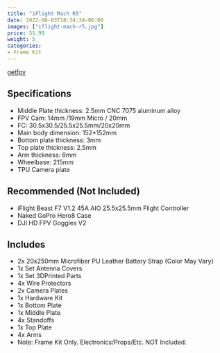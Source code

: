 ```yaml
---
title: "iFlight Mach R5"
date: 2022-06-03T18:34:34-06:00
images: ["iflight-mach-r5.jpg"]
price: 55.99
weight: 5
categories:
- Frame Kit
---
```


[getfpv](https://www.getfpv.com/drone-brands/iflight/iflight-mach-r5-5-racing-carbon-fiber-frame-kit.html)

## Specifications

- Middle Plate thickness: 2.5mm CNC 7075 aluminum alloy
- FPV Cam: 14mm /19mm Micro / 20mm
- FC: 30.5x30.5/25.5x25.5mm/20x20mm
- Main body dimension: 152*152mm
- Bottom plate thickness: 3mm
- Top plate thickness: 2.5mm
- Arm thickness: 6mm
- Wheelbase: 215mm
- TPU Camera plate

## Recommended (Not Included)

- iFlight Beast F7 V1.2 45A AIO 25.5x25.5mm Flight Controller
- Naked GoPro Hero8 Case
- DJI HD FPV Goggles V2

## Includes

- 2x 20x250mm Microfiber PU Leather Battery Strap (Color May Vary)
- 1x Set Antenna Covers
- 1x Set 3DPrinted Parts
- 4x Wire Protectors
- 2x Camera Plates
- 1x Hardware Kit
- 1x Bottom Plate
- 1x Middle Plate
- 4x Standoffs
- 1x Top Plate
- 4x Arms
- Note: Frame Kit Only. Electronics/Props/Etc. NOT Included.


